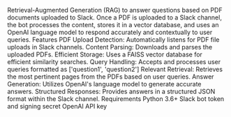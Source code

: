 Retrieval-Augmented Generation (RAG) to answer questions based on PDF documents uploaded to Slack.
Once a PDF is uploaded to a Slack channel, the bot processes the content, stores it in a vector database, and uses an OpenAI language model to respond accurately and contextually to user queries.
Features
PDF Upload Detection: Automatically listens for PDF file uploads in Slack channels.
Content Parsing: Downloads and parses the uploaded PDFs.
Efficient Storage: Uses a FAISS vector database for efficient similarity searches.
Query Handling: Accepts and processes user queries formatted as ['question1', 'question2']
Relevant Retrieval: Retrieves the most pertinent pages from the PDFs based on user queries.
Answer Generation: Utilizes OpenAI's language model to generate accurate answers.
Structured Responses: Provides answers in a structured JSON format within the Slack channel.
Requirements
Python 3.6+
Slack bot token and signing secret
OpenAI API key
